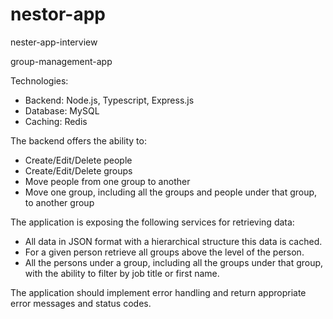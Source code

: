 # nestor-app
nester-app-interview

group-management-app

Technologies:
- Backend: Node.js, Typescript, Express.js
- Database: MySQL
- Caching: Redis

The backend offers the ability to:
- Create/Edit/Delete people
- Create/Edit/Delete groups
- Move people from one group to another
- Move one group, including all the groups and people under that group, to another
group

The application is exposing the following services for retrieving data:
- All data in JSON format with a hierarchical structure this data is cached.
- For a given person retrieve all groups above the level of the person.
- All the persons under a group, including all the groups under that group, with the
ability to filter by job title or first name.

The application should implement error handling and return appropriate error messages
and status codes.
